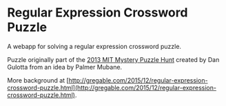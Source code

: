 # Regular Expression Crossword Puzzle
A webapp for solving a regular expression crossword puzzle.

Puzzle originally part of the 
[2013 MIT Mystery Puzzle Hunt](http://www.mit.edu/activities/puzzle/2013/)
created by Dan Gulotta from an idea by Palmer Mubane.

More background at 
[http://gregable.com/2015/12/regular-expression-crossword-puzzle.html](http://gregable.com/2015/12/regular-expression-crossword-puzzle.html).
